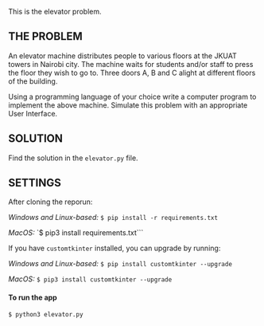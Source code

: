 This is the elevator problem.

## THE PROBLEM

An elevator machine distributes people to various floors at the JKUAT
towers in Nairobi city. The machine waits for students and/or staff to
press the floor they wish to go to. Three doors A, B and C alight at
different floors of the building.

Using a programming language of your choice write a computer
program to implement the above machine. Simulate this problem with
an appropriate User Interface.

## SOLUTION
Find the solution in the `elevator.py` file.

## SETTINGS
After cloning the reporun:

*Windows and Linux-based:* `$ pip install -r requirements.txt`

*MacOS:* `$ pip3 install requirements.txt```

If you have `customtkinter` installed, you can upgrade by running:

*Windows and Linux-based:* `$ pip install customtkinter --upgrade`

*MacOS:* `$ pip3 install customtkinter --upgrade`

#### To run the app
`$ python3 elevator.py`
